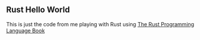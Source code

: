 ## Rust Hello World

This is just the code from me playing with Rust using [The Rust Programming Language Book](https://doc.rust-lang.org/stable/book/README.html)
